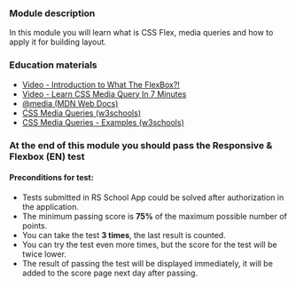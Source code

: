 ### Module description

In this module you will learn what is CSS Flex, media queries and how to apply it for building layout.

### Education materials

- [Video - Introduction to What The FlexBox?!](https://www.youtube.com/watch?v=Vj7NZ6FiQvo&list=PLu8EoSxDXHP7xj_y6NIAhy0wuCd4uVdid)
- [Video - Learn CSS Media Query In 7 Minutes](https://www.youtube.com/watch?v=yU7jJ3NbPdA)
- [@media (MDN Web Docs)](https://developer.mozilla.org/en-US/docs/Web/CSS/@media)
- [CSS Media Queries (w3schools)](https://www.w3schools.com/css/css3_mediaqueries.asp)
- [CSS Media Queries - Examples (w3schools)](https://www.w3schools.com/css/css3_mediaqueries_ex.asp)

### At the end of this module you should pass the **Responsive & Flexbox (EN)** test

#### Preconditions for test:

- Tests submitted in RS School App could be solved after authorization in the application.
- The minimum passing score is **75%** of the maximum possible number of points.
- You can take the test **3 times**, the last result is counted.
- You can try the test even more times, but the score for the test will be twice lower.
- The result of passing the test will be displayed immediately, it will be added to the score page next day after passing.
